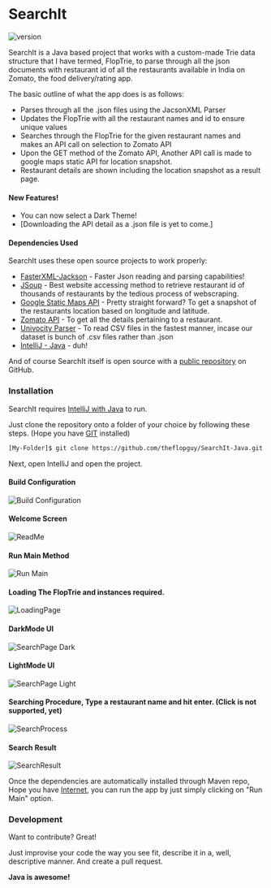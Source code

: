 # SearchIt

![version](https://img.shields.io/badge/version-1.0.1-green.svg)


SearchIt is a Java based project that works with a custom-made Trie data structure that I have termed, FlopTrie, to parse through all the json documents with restaurant id of all the restaurants available in India on Zomato, the food delivery/rating app.

The basic outline of what the app does is as follows:

  - Parses through all the .json files using the JacsonXML Parser
  - Updates the FlopTrie with all the restaurant names and id to ensure unique values
  - Searches through the FlopTrie for the given restaurant names and makes an API call on selection to Zomato API
  - Upon the GET method of the Zomato API, Another API call is made to google maps static API for location snapshot.
  - Restaurant details are shown including the location snapshot as a result page.

#### New Features!

  - You can now select a Dark Theme!
  - [Downloading the API detail as a .json file is yet to come.]


#### Dependencies Used

SearchIt uses these open source projects to work properly:

* [FasterXML-Jackson](https://github.com/FasterXML) - Faster Json reading and parsing capabilities!
* [JSoup](https://github.com/jhy/jsoup) - Best website accessing method to retrieve restaurant id of thousands of restaurants by the tedious process of webscraping.
* [Google Static Maps API](https://developers.google.com/maps/documentation/maps-static) - Pretty straight forward? To get a snapshot of the restaurants location based on longitude and latitude.
* [Zomato API](https://developers.zomato.com/documentation#/) - To get all the details pertaining to a restaurant.
* [Univocity Parser](https://www.univocity.com/pages/univocity_parsers_tutorial) - To read CSV files in the fastest manner, incase our dataset is bunch of .csv files rather than .json
* [IntelliJ - Java](https://www.jetbrains.com/idea/) - duh!

And of course SearchIt itself is open source with a [public repository](https://github.com/theflopguy/SearchIt-Java) on GitHub.

### Installation

SearchIt requires [IntelliJ with Java](https://www.jetbrains.com/idea/) to run.

Just clone the repository onto a folder of your choice by following these steps.
(Hope you have [GIT](https://git-scm.com/downloads) installed)

```sh
[My-Folder]$ git clone https://github.com/theflopguy/SearchIt-Java.git
```

Next, open IntelliJ and open the project.

#### Build Configuration
![Build Configuration](https://github.com/theflopguy/SearchIt-Java/blob/master/gitHubImages/BuildImage.png)

#### Welcome Screen
![ReadMe](https://github.com/theflopguy/SearchIt-Java/blob/master/gitHubImages/ReadMeWelcome.png)

#### Run Main Method
![Run Main](https://github.com/theflopguy/SearchIt-Java/blob/master/gitHubImages/RunMainImage.png)

#### Loading The FlopTrie and instances required.
![LoadingPage](https://github.com/theflopguy/SearchIt-Java/blob/master/gitHubImages/LoadingPageImage.png)

#### DarkMode UI
![SearchPage Dark](https://github.com/theflopguy/SearchIt-Java/blob/master/gitHubImages/SearchPageDarkImage.png)

#### LightMode UI
![SearchPage Light](https://github.com/theflopguy/SearchIt-Java/blob/master/gitHubImages/SearchPageLightImage.png)

#### Searching Procedure, Type a restaurant name and hit enter. (Click is not supported, yet)
![SearchProcess](https://github.com/theflopguy/SearchIt-Java/blob/master/gitHubImages/SearchProcessImage.png)

#### Search Result
![SearchResult](https://github.com/theflopguy/SearchIt-Java/blob/master/gitHubImages/Search%20Result.png)

Once the dependencies are automatically installed through Maven repo, Hope you have [Internet](), you can run the app by just simply clicking on "Run Main" option.


### Development

Want to contribute? Great!

Just improvise your code the way you see fit, describe it in a, well, descriptive manner. And create a pull request.


**Java is awesome!**
